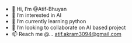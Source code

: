- 👋 Hi, I’m @Atif-Bhuyan
- 👀 I’m interested in AI
- 🌱 I’m currently learning python
- 💞️ I’m looking to collaborate on AI based project
- 📫 Reach me @... atif.akram3094@gmail.com

<!---
Atif-Bhuyan/Atif-Bhuyan is a ✨ special ✨ repository because its `README.md` (this file) appears on your GitHub profile.
You can click the Preview link to take a look at your changes.
--->
